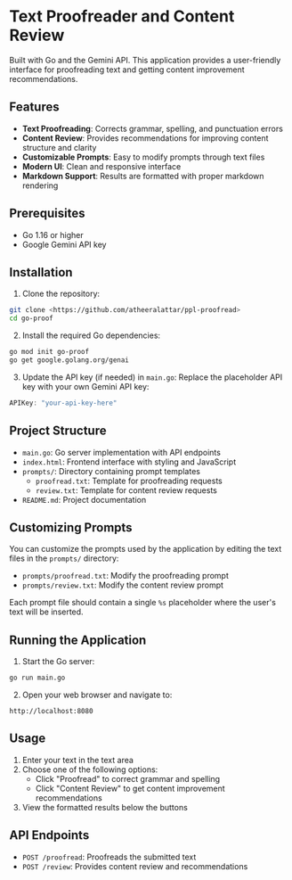 # Text Proofreader and Content Review

Built with Go and the Gemini API. This application provides a user-friendly interface for proofreading text and getting content improvement recommendations.

## Features

- **Text Proofreading**: Corrects grammar, spelling, and punctuation errors
- **Content Review**: Provides recommendations for improving content structure and clarity
- **Customizable Prompts**: Easy to modify prompts through text files
- **Modern UI**: Clean and responsive interface
- **Markdown Support**: Results are formatted with proper markdown rendering

## Prerequisites

- Go 1.16 or higher
- Google Gemini API key

## Installation

1. Clone the repository:
```bash
git clone <https://github.com/atheeralattar/ppl-proofread>
cd go-proof
```

2. Install the required Go dependencies:
```bash
go mod init go-proof
go get google.golang.org/genai
```

3. Update the API key (if needed) in `main.go`:
Replace the placeholder API key with your own Gemini API key:
```go
APIKey: "your-api-key-here"
```

## Project Structure

- `main.go`: Go server implementation with API endpoints
- `index.html`: Frontend interface with styling and JavaScript
- `prompts/`: Directory containing prompt templates
  - `proofread.txt`: Template for proofreading requests
  - `review.txt`: Template for content review requests
- `README.md`: Project documentation

## Customizing Prompts

You can customize the prompts used by the application by editing the text files in the `prompts/` directory:

- `prompts/proofread.txt`: Modify the proofreading prompt
- `prompts/review.txt`: Modify the content review prompt

Each prompt file should contain a single `%s` placeholder where the user's text will be inserted.

## Running the Application

1. Start the Go server:
```bash
go run main.go
```

2. Open your web browser and navigate to:
```
http://localhost:8080
```

## Usage

1. Enter your text in the text area
2. Choose one of the following options:
   - Click "Proofread" to correct grammar and spelling
   - Click "Content Review" to get content improvement recommendations
3. View the formatted results below the buttons

## API Endpoints

- `POST /proofread`: Proofreads the submitted text
- `POST /review`: Provides content review and recommendations

